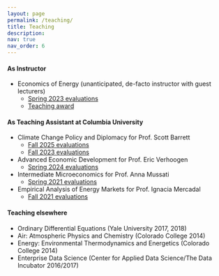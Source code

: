 ```yaml
---
layout: page
permalink: /teaching/
title: Teaching
description:
nav: true
nav_order: 6
---
```


#### As Instructor

- Economics of Energy (unanticipated, de-facto instructor with guest lecturers)
  - [Spring 2023 evaluations](../assets/pdf/INAFU6065_001_2023_1-TheEconomicsofEnergy_EugeneTan.pdf)
  - [Teaching award](../assets/pdf/teaching_award.pdf)

#### As Teaching Assistant at Columbia University

- Climate Change Policy and Diplomacy for Prof. Scott Barrett
  - [Fall 2025 evaluations](../assets/pdf/INAFU8537_001_2025_1-ClimateChangePolicyandDiplomacyINAFU8537_001_2025_1-ClimateChangePolicyandDiplomacy_ScottBarrett.pdf)
  - [Fall 2023 evaluations](../assets/pdf/INAFU8537_001_2023_3-ClimateChangePolicyandDiplomacy_EugeneTan.pdf)
- Advanced Economic Development for Prof. Eric Verhoogen
  - [Spring 2024 evaluations](../assets/pdf/INAFU8145_001_2024_1-AdvancedEconomicDevelopment_EugeneTan.pdf)
- Intermediate Microeconomics for Prof. Anna Mussati
  - [Spring 2021 evaluations](../assets/pdf/ECONUN3211_002_2021_1_IntermediateMicroeconomics_EugeneTan.pdf)
- Empirical Analysis of Energy Markets for Prof. Ignacia Mercadal
  - [Fall 2021 evaluations](../assets/pdf/INAFU6616_001_2020_3-EmpiricalAnalysisofEnergyMarkets_EugeneTan.pdf)

#### Teaching elsewhere
- Ordinary Differential Equations (Yale University 2017, 2018)
- Air: Atmospheric Physics and Chemistry (Colorado College 2014)
- Energy: Environmental Thermodynamics and Energetics (Colorado College 2014)
- Enterprise Data Science (Center for Applied Data Science/The Data Incubator 2016/2017)
